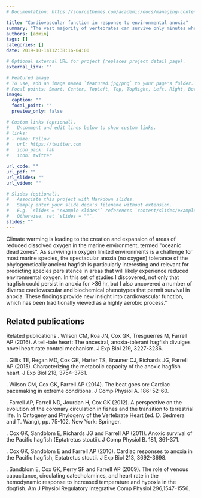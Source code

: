 ```yaml
---
# Documentation: https://sourcethemes.com/academic/docs/managing-content/

title: "Cardiovascular function in response to environmental anoxia"
summary: "The vast majority of vertebrates can survive only minutes when cut off from oxygen, but some have physiological and biochemical adaptations that allow long term survival in anoxic environments."
authors: [admin]
tags: []
categories: []
date: 2019-10-14T12:38:16-04:00

# Optional external URL for project (replaces project detail page).
external_link: ""

# Featured image
# To use, add an image named `featured.jpg/png` to your page's folder.
# Focal points: Smart, Center, TopLeft, Top, TopRight, Left, Right, BottomLeft, Bottom, BottomRight.
image:
  caption: ""
  focal_point: ""
  preview_only: false

# Custom links (optional).
#   Uncomment and edit lines below to show custom links.
# links:
# - name: Follow
#   url: https://twitter.com
#   icon_pack: fab
#   icon: twitter

url_code: ""
url_pdf: ""
url_slides: ""
url_video: ""

# Slides (optional).
#   Associate this project with Markdown slides.
#   Simply enter your slide deck's filename without extension.
#   E.g. `slides = "example-slides"` references `content/slides/example-slides.md`.
#   Otherwise, set `slides = ""`.
slides: ""
---
```

Climate warming is leading to the creation and expansion of areas of reduced dissolved oxygen in the marine environment, termed  "oceanic dead zones". As surviving in oxygen limited environments is a challenge for most marine species, the spectacular anoxia (no oxygen) tolerance of the phylogenetically ancient hagfish is particularly interesting and relevant for predicting species persistence in areas that will likely experience reduced environmental oxygen. In this set of studies I discovered, not only that hagfish could persist in anoxia for >36 hr, but I also uncovered a number of diverse cardiovascular and biochemical phenotypes that permit survival in anoxia. These findings  provide new insight into cardiovascular function, which has been traditionally viewed as a highly aerobic process."

## Related publications
Related publications
.		Wilson CM, Roa JN, Cox GK, Tresguerres M, Farrell AP (2016). A tell-tale heart: The
ancestral, anoxia-tolerant hagfish divulges novel heart rate control mechanism. J Exp Biol
219, 3227-3236.

.		Gillis TE, Regan MD, Cox GK, Harter TS, Brauner CJ, Richards JG, Farrell AP (2015).
Characterizing the metabolic capacity of the anoxic hagfish heart. J Exp Biol 218, 3754-3761.

.		Wilson CM, Cox GK, Farrell AP (2014). The beat goes on: Cardiac pacemaking in
extreme conditions.  J Comp Physiol A. 186: 52-60.

.		Farrell AP, Farrell ND, Jourdan H, Cox GK (2012). A perspective on the evolution of
the coronary circulation in fishes and the transition to terrestrial life. In Ontogeny and
Phylogeny of the Vertebrate Heart (ed. D. Sedmera and T. Wang), pp. 75-102. New York:
Springer.

.		Cox GK, Sandblom E, Richards JG and Farrell AP (2011). Anoxic survival of the
Pacific hagfish (Eptatretus stoutii).  J Comp Physiol B. 181, 361-371.

.		Cox GK, Sandblom E and Farrell AP (2010). Cardiac responses to anoxia in the
Pacific hagfish, Eptatretus stoutii. J Exp Biol 213, 3692-3698.

.		Sandblom E, Cox GK, Perry SF and Farrell AP (2009). The role of venous capacitance,
circulating catecholamines, and heart rate in the hemodynamic response to increased
temperature and hypoxia in the dogfish. Am J Physiol Regulatory Integrative Comp Physiol
296,1547-1556.
